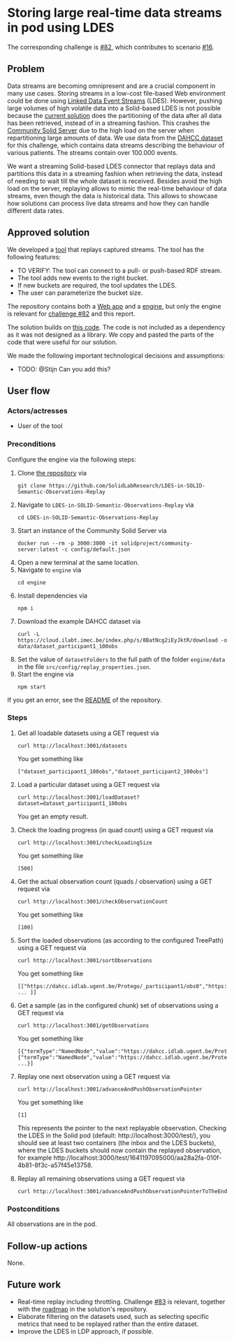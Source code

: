 # Storing large real-time data streams in pod using LDES

The corresponding challenge is [#82](https://github.com/SolidLabResearch/Challenges/issues/82),
which contributes to scenario [#16](https://github.com/SolidLabResearch/Challenges/issues/16).

## Problem
<!--
You can reuse the pitch of the challenge, but check if you need to make changes.
For example, it might happen that the approved solution does more than what the original pitch requested.
-->

Data streams are becoming omnipresent and 
are a crucial component in many use cases. 
Storing streams in a low-cost file-based Web environment could be done using 
[Linked Data Event Streams](https://semiceu.github.io/LinkedDataEventStreams/) (LDES). 
However, pushing large volumes of high volatile data into a Solid-based LDES is not possible because 
the [current solution](https://github.com/woutslabbinck/SolidEventSourcing) does the partitioning of the data 
after all data has been retrieved, 
instead of in a streaming fashion. 
This crashes the [Community Solid Server](https://github.com/CommunitySolidServer/CommunitySolidServer) 
due to the high load on the server 
when repartitioning large amounts of data.
We use data from the [DAHCC dataset](https://dahcc.idlab.ugent.be/) for this challenge,
which contains data streams describing the behaviour of various patients.
The streams contain over 100.000 events.

We want a streaming Solid-based LDES connector that replays data and 
partitions this data in a streaming fashion when retrieving the data, 
instead of needing to wait till the whole dataset is received.
Besides avoid the high load on the server,
replaying allows to mimic the real-time behaviour of data streams,
even though the data is historical data.
This allows to showcase how solutions can process live data streams and
how they can handle different data rates.

## Approved solution
<!--
Provide information about the approved solution:
names of tools/libraries created, repos, and so on.
-->

We developed a [tool](https://github.com/SolidLabResearch/LDES-in-SOLID-Semantic-Observations-Replay/) that
replays captured streams. 
The tool has the following features:

- TO VERIFY: The tool can connect to a pull- or push-based RDF stream.
- The tool adds new events to the right bucket.
- If new buckets are required, the tool updates the LDES.
- The user can parameterize the bucket size.

The repository contains both a [Web app](https://github.com/SolidLabResearch/LDES-in-SOLID-Semantic-Observations-Replay/tree/main/webapp) and
a [engine](https://github.com/SolidLabResearch/LDES-in-SOLID-Semantic-Observations-Replay/tree/main/engine), but
only the engine is relevant for [challenge #82](https://github.com/SolidLabResearch/Challenges/issues/82) and
this report.

The solution builds on [this code](https://github.com/woutslabbinck/SolidEventSourcing).
The code is not included as a dependency as it was not designed as a library.
We copy and pasted the parts of the code that were useful for our solution.

<!--
Provide a list of important technical decisions and assumptions.
-->

We made the following important technological decisions and assumptions:
- TODO: @Stijn Can you add this?

## User flow

<!--
Describe a concrete user flow with the approved solution.
Complete the following sections:
-->

### Actors/actresses

- User of the tool

### Preconditions

Configure the engine via the following steps:

1. Clone [the repository](https://github.com/SolidLabResearch/LDES-in-SOLID-Semantic-Observations-Replay) via
   ```shell
   git clone https://github.com/SolidLabResearch/LDES-in-SOLID-Semantic-Observations-Replay
   ```
2. Navigate to `LDES-in-SOLID-Semantic-Observations-Replay` via
   ```shell
   cd LDES-in-SOLID-Semantic-Observations-Replay
   ```
3. Start an instance of the Community Solid Server via
   ```shell
   docker run --rm -p 3000:3000 -it solidproject/community-server:latest -c config/default.json
   ```
4. Open a new terminal at the same location.
5. Navigate to `engine` via
   ```shell
   cd engine
   ```
6. Install dependencies via
   ```shell
   npm i
   ```
7. Download the example DAHCC dataset via 
   ```shell
   curl -L https://cloud.ilabt.imec.be/index.php/s/8BatNcg2iEyJktR/download -o data/dataset_participant1_100obs
   ```
8. Set the value of `datasetFolders` to the full path of the folder `engine/data` in the file `src/config/replay_properties.json`.
9. Start the engine via
   ```shell
   npm start
   ```

If you get an error, see the [README](https://github.com/SolidLabResearch/LDES-in-SOLID-Semantic-Observations-Replay#installation) of the repository.

### Steps

1. Get all loadable datasets using a GET request via
   ```shell
   curl http://localhost:3001/datasets
   ```
   You get something like
   ```shell
   ["dataset_participant1_100obs","dataset_participant2_100obs"]
   ```
2. Load a particular dataset using a GET request via
   ```shell
   curl http://localhost:3001/loadDataset?dataset=dataset_participant1_100obs
   ```
   You get an empty result.
3. Check the loading progress (in quad count) using a GET request via
   ```shell
   curl http://localhost:3001/checkLoadingSize
   ```
   You get something like
   ```shell
   [500]
   ```
4. Get the actual observation count (quads / observation) using a GET request via
   ```shell
   curl http://localhost:3001/checkObservationCount
   ```
   You get something like
   ```shell
   [100]
   ```
5. Sort the loaded observations (as according to the configured TreePath) using a GET request via
   ```shell
   curl http://localhost:3001/sortObservations
   ```
   You get something like
   ```shell
   [["https://dahcc.idlab.ugent.be/Protego/_participant1/obs0","https://dahcc.idlab.ugent.be/Protego/_participant1/obs1","https://dahcc.idlab.ugent.be/Protego/_participant1/obs2" ... ]]
   ```
6. Get a sample (as in the configured chunk) set of observations using a GET request via
   ```shell
   curl http://localhost:3001/getObservations
   ```
   You get something like
   ```shell
   [{"termType":"NamedNode","value":"https://dahcc.idlab.ugent.be/Protego/_participant1/obs0"},{"termType":"NamedNode","value":"https://dahcc.idlab.ugent.be/Protego/_participant1/obs1"} ...}]
   ```
7. Replay one next observation using a GET request via
   ```shell
   curl http://localhost:3001/advanceAndPushObservationPointer
   ```
   You get something like
   ```shell
   [1]
   ```
   This represents the pointer to the next replayable observation.
   Checking the LDES in the Solid pod (default: http://localhost:3000/test/),
   you should see at least two containers (the inbox and the LDES buckets),
   where the LDES buckets should now contain the replayed observation,
   for example http://localhost:3000/test/1641197095000/aa28a2fa-010f-4b81-8f3c-a57f45e13758.

8. Replay all remaining observations using a GET request via
   ```shell
   curl http://localhost:3001/advanceAndPushObservationPointerToTheEnd
   ```

### Postconditions

All observations are in the pod.

## Follow-up actions
<!--
List all concrete follow-up actions that someone has to do.
For example, adding helper code from the solution to Comunica.
-->

None.

## Future work
<!--
List ideas for future work.
These ideas don't have to be concrete.
You can create a new challenge/scenario for each idea.
-->

- Real-time replay including throttling. 
Challenge [#83](https://github.com/SolidLabResearch/Challenges/issues/83) is relevant,
together with the [roadmap](https://github.com/SolidLabResearch/LDES-in-SOLID-Semantic-Observations-Replay#roadmap)
in the solution's repository.
- Elaborate filtering on the datasets used, such as selecting specific metrics that need to be replayed rather than the entire dataset.
- Improve the LDES in LDP approach, if possible.


